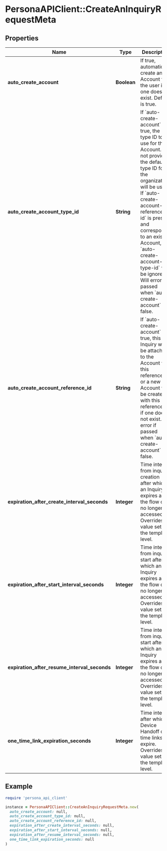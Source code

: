 # PersonaAPIClient::CreateAnInquiryRequestMeta

## Properties

| Name | Type | Description | Notes |
| ---- | ---- | ----------- | ----- |
| **auto_create_account** | **Boolean** | If true, automatically create an Account for the user if one does not exist. Default is true. | [optional] |
| **auto_create_account_type_id** | **String** | If &#x60;auto-create-account&#x60; is true, the type ID to use for the Account. If not provided, the default type ID for the organization will be used. If &#x60;auto-create-account-reference-id&#x60; is present and corresponds to an existing Account, &#x60;auto-create-account-type-id&#x60; will be ignored. Will error if passed when &#x60;auto-create-account&#x60; is false. | [optional] |
| **auto_create_account_reference_id** | **String** | If &#x60;auto-create-account&#x60; is true, this Inquiry will be attached to the Account with this reference ID, or a new Account will be created with this reference ID if one does not exist. Will error if passed when &#x60;auto-create-account&#x60; is false. | [optional] |
| **expiration_after_create_interval_seconds** | **Integer** | Time interval from inquiry creation after which an Inquiry expires and the flow can no longer be accessed. Overrides value set at the template level. | [optional] |
| **expiration_after_start_interval_seconds** | **Integer** | Time interval from inquiry start after which an Inquiry expires and the flow can no longer be accessed. Overrides value set at the template level. | [optional] |
| **expiration_after_resume_interval_seconds** | **Integer** | Time interval from inquiry start after which an Inquiry expires and the flow can no longer be accessed. Overrides value set at the template level. | [optional] |
| **one_time_link_expiration_seconds** | **Integer** | Time interval after which Device Handoff one time links expire. Overrides value set at the template level. | [optional] |

## Example

```ruby
require 'persona_api_client'

instance = PersonaAPIClient::CreateAnInquiryRequestMeta.new(
  auto_create_account: null,
  auto_create_account_type_id: null,
  auto_create_account_reference_id: null,
  expiration_after_create_interval_seconds: null,
  expiration_after_start_interval_seconds: null,
  expiration_after_resume_interval_seconds: null,
  one_time_link_expiration_seconds: null
)
```

